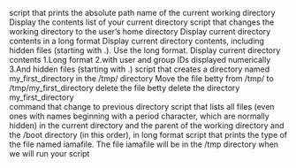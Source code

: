 script that prints the absolute path name of the current working directory
Display the contents list of your current directory
script that changes the working directory to the user’s home directory
Display current directory contents in a long format
Display current directory contents, including hidden files (starting with .). Use the long format.
Display current directory contents
 1.Long format
 2.with user and group IDs displayed numerically
 3.And hidden files (starting with .)
 script that creates a directory named my_first_directory in the /tmp/ directory
 Move the file betty from /tmp/ to /tmp/my_first_directory
 delete the file betty
 delete the directory my_first_directory\
 command that change to previous directory
  script that lists all files (even ones with names beginning with a period character, which are normally hidden) in the current directory and the parent of the working directory and the /boot directory (in this order), in long format
   script that prints the type of the file named iamafile. The file iamafile will be in the /tmp directory when we will run your script

